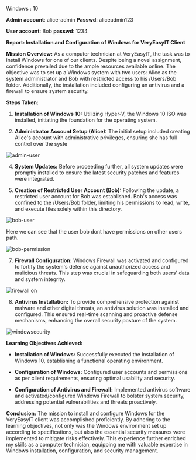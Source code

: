 Windows : 10

**Admin account**: alice-admin
**Passwd**: aliceadmin123

**User account**: Bob
**passwd**: 1234


**Report: Installation and Configuration of Windows for VeryEasyIT Client**

**Mission Overview:** As a computer technician at VeryEasyIT, the task was to install Windows for one of our clients. Despite being a novel assignment, confidence prevailed due to the ample resources available online. The objective was to set up a Windows system with two users: Alice as the system administrator and Bob with restricted access to his /Users/Bob folder. Additionally, the installation included configuring an antivirus and a firewall to ensure system security.

**Steps Taken:**

1. **Installation of Windows 10:** Utilizing Hyper-V, the Windows 10 ISO was installed, initiating the foundation for the operating system.
    
2. **Administrator Account Setup (Alice):** The initial setup included creating Alice's account with administrative privileges, ensuring she has full control over the syste

![admin-user](https://github.com/boolunpeu/windows-101/assets/131985567/956b07f6-6463-4e9a-95ac-cbd3edd62b1b)
    
4. **System Updates:** Before proceeding further, all system updates were promptly installed to ensure the latest security patches and features were integrated.
    
5. **Creation of Restricted User Account (Bob):** Following the update, a restricted user account for Bob was established. Bob's access was confined to the /Users/Bob folder, limiting his permissions to read, write, and execute files solely within this directory.

![bob-user](https://github.com/boolunpeu/windows-101/assets/131985567/1c523311-d131-4a23-848c-423226b49463)

Here we can see that the user bob dont have permissions on other users path.

![bob-permission](https://github.com/boolunpeu/windows-101/assets/131985567/7a65c722-6320-4a14-83c3-6db4d60ee98b)

    
7. **Firewall Configuration:** Windows Firewall was activated and configured to fortify the system's defense against unauthorized access and malicious threats. This step was crucial in safeguarding both users' data and system integrity.

![firewall on](https://github.com/boolunpeu/windows-101/assets/131985567/d63acbe3-bc41-44bb-86fd-5bf1fb38a4d0)

    
8. **Antivirus Installation:** To provide comprehensive protection against malware and other digital threats, an antivirus solution was installed and configured. This ensured real-time scanning and proactive defense mechanisms, enhancing the overall security posture of the system.

 ![windowsecurity](https://github.com/boolunpeu/windows-101/assets/131985567/52af0dff-c3a9-4822-a7a0-4bf3891f2446)


**Learning Objectives Achieved:**

- **Installation of Windows:** Successfully executed the installation of Windows 10, establishing a functional operating environment.
    
- **Configuration of Windows:** Configured user accounts and permissions as per client requirements, ensuring optimal usability and security.
    
- **Configuration of Antivirus and Firewall:** Implemented antivirus software and activated/configured Windows Firewall to bolster system security, addressing potential vulnerabilities and threats proactively.
    

**Conclusion:** The mission to install and configure Windows for the VeryEasyIT client was accomplished proficiently. By adhering to the learning objectives, not only was the Windows environment set up according to specifications, but also the essential security measures were implemented to mitigate risks effectively. This experience further enriched my skills as a computer technician, equipping me with valuable expertise in Windows installation, configuration, and security management.
